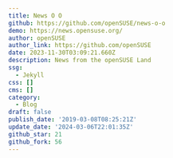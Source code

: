 ```yaml
---
title: News O O
github: https://github.com/openSUSE/news-o-o
demo: https://news.opensuse.org/
author: openSUSE
author_link: https://github.com/openSUSE
date: 2023-11-30T03:09:21.660Z
description: News from the openSUSE Land
ssg:
  - Jekyll
css: []
cms: []
category:
  - Blog
draft: false
publish_date: '2019-03-08T08:25:21Z'
update_date: '2024-03-06T22:01:35Z'
github_star: 21
github_fork: 56
---
```

